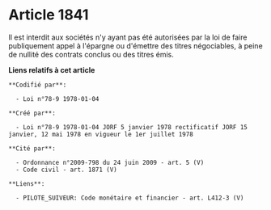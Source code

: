 # Article 1841

Il est interdit aux sociétés n'y ayant pas été autorisées par la loi de faire publiquement appel à l'épargne ou d'émettre des
titres négociables, à peine de nullité des contrats conclus ou des titres émis.

**Liens relatifs à cet article**

	**Codifié par**:

	  - Loi n°78-9 1978-01-04

	**Créé par**:

	  - Loi n°78-9 1978-01-04 JORF 5 janvier 1978 rectificatif JORF 15 janvier, 12 mai 1978 en vigueur le 1er juillet 1978

	**Cité par**:

	  - Ordonnance n°2009-798 du 24 juin 2009 - art. 5 (V)
	  - Code civil - art. 1871 (V)

	**Liens**:

	  - PILOTE_SUIVEUR: Code monétaire et financier - art. L412-3 (V)
